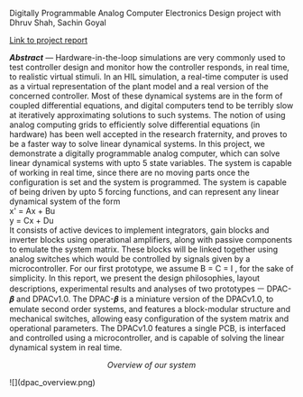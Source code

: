 ﻿---
layout: page
permalink: /dpac
---

Digitally Programmable Analog Computer
Electronics Design project with Dhruv Shah, Sachin Goyal

[Link to project report](dpac.pdf)

***Abstract*** — Hardware-in-the-loop simulations are very commonly used to test controller design and monitor how the controller responds, in real time, to realistic virtual stimuli. In an HIL simulation, a real-time computer is used as a virtual representation of the plant model and a real version of the concerned controller. Most of these dynamical systems are in the form of coupled differential equations, and digital computers tend to be terribly slow at iteratively approximating solutions to such systems. The notion of using analog computing grids to efficiently solve differential equations (in hardware) has been well accepted in the research fraternity, and proves to be a faster way to solve linear dynamical systems. In this project, we demonstrate a digitally programmable analog computer, which can solve linear dynamical systems with upto 5 state variables. The system is capable of working in real time, since there are no moving parts once the configuration is set and the system is programmed. The system is capable of being driven by upto 5 forcing functions, and can represent any linear dynamical system of the form<br/> x' = Ax + Bu<br/> y = Cx + Du<br/> It consists of active devices to implement integrators, gain blocks and inverter blocks using operational amplifiers, along with passive components to emulate the system matrix. These blocks will be linked together using analog switches which would be controlled by signals given by a microcontroller. For our first prototype, we assume B = C = I , for the sake of simplicity. In this report, we present the design philosophies, layout descriptions, experimental results and analyses of two prototypes ㅡ DPAC-𝜷 and DPACv1.0. The DPAC-𝜷 is a miniature version of the DPACv1.0, to emulate second order systems, and features a block-modular structure and mechanical switches, allowing easy configuration of the system matrix and operational parameters. The DPACv1.0 features a single PCB, is interfaced and controlled using a microcontroller, and is capable of solving the linear dynamical system in real time.

<p align="center"><em>Overview of our system</em></p>
![](dpac_overview.png)